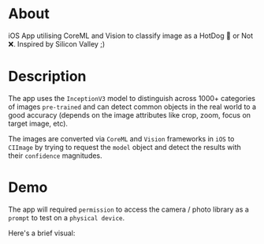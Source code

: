 # About
iOS App utilising CoreML and Vision to classify image as a HotDog 🌭 or Not ❌. Inspired by Silicon Valley ;)

# Description
The app uses the `InceptionV3` model to distinguish across 1000+ categories of images `pre-trained` and can detect common
objects in the real world to a good accuracy (depends on the image attributes like crop, zoom, focus on target image, etc).

The images are converted via `CoreML` and `Vision` frameworks in `iOS` to `CIImage` by trying to request the `model` object 
and detect the results with their `confidence` magnitudes.

# Demo

The app will required `permission` to access the camera / photo library as a `prompt` to test on a `physical device`. 

Here's a brief visual:

